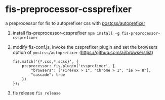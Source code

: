 # fis-preprocessor-cssprefixer

a preprocessor for fis to autoprefixer css with [postcss/autoprefixer](https://github.com/postcss/autoprefixer)

1. install fis-preprocessor-cssprefixer 
	`npm install -g fis-preprocessor-cssprefixer`

2. modify fis-conf.js, invoke the cssprefixer plugin and set the browsers option of `postcss/autoprefixer` (https://github.com/ai/browserslist)

	```
	fis.match('{*.css,*.scss}', {
        preprocessor: fis.plugin('cssprefixer', {
            "browsers": ["FireFox > 1", "Chrome > 1", "ie >= 8"],
            "cascade": true
        })
    });
    ```

3. fis release
`fis release`
